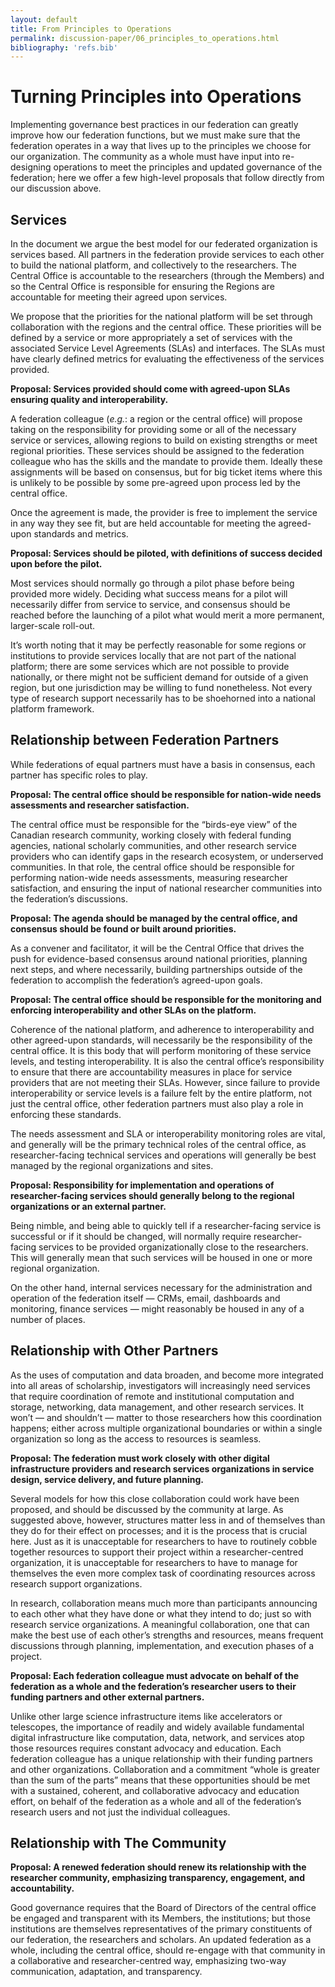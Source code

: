 ```yaml
---
layout: default
title: From Principles to Operations
permalink: discussion-paper/06_principles_to_operations.html
bibliography: 'refs.bib'
---
```


Turning Principles into Operations 
==================================

Implementing governance best practices in our federation can greatly
improve how our federation functions, but we must make sure that the
federation operates in a way that lives up to the principles we choose
for our organization. The community as a whole must have input into
re-designing operations to meet the principles and updated governance of
the federation; here we offer a few high-level proposals that follow
directly from our discussion above.

Services 
--------

In the document we argue the best model for our federated organization
is services based. All partners in the federation provide services to
each other to build the national platform, and collectively to the
researchers. The Central Office is accountable to the researchers
(through the Members) and so the Central Office is responsible for
ensuring the Regions are accountable for meeting their agreed upon
services.

We propose that the priorities for the national platform will be set
through collaboration with the regions and the central office. These
priorities will be defined by a service or more appropriately a set of
services with the associated Service Level Agreements (SLAs) and
interfaces. The SLAs must have clearly defined metrics for evaluating
the effectiveness of the services provided.

**Proposal: Services provided should come with agreed-upon SLAs ensuring
quality and interoperability.**

A federation colleague (*e.g.*: a region or the central office) will
propose taking on the responsibility for providing some or all of the
necessary service or services, allowing regions to build on existing
strengths or meet regional priorities. These services should be assigned
to the federation colleague who has the skills and the mandate to
provide them. Ideally these assignments will be based on consensus, but
for big ticket items where this is unlikely to be possible by some
pre-agreed upon process led by the central office.

Once the agreement is made, the provider is free to implement the
service in any way they see fit, but are held accountable for meeting
the agreed-upon standards and metrics.

**Proposal: Services should be piloted, with definitions of success
decided upon before the pilot.**

Most services should normally go through a pilot phase before being
provided more widely. Deciding what success means for a pilot will
necessarily differ from service to service, and consensus should be
reached before the launching of a pilot what would merit a more
permanent, larger-scale roll-out.

It’s worth noting that it may be perfectly reasonable for some regions
or institutions to provide services locally that are not part of the
national platform; there are some services which are not possible to
provide nationally, or there might not be sufficient demand for outside
of a given region, but one jurisdiction may be willing to fund
nonetheless. Not every type of research support necessarily has to be
shoehorned into a national platform framework.

Relationship between Federation Partners 
----------------------------------------

While federations of equal partners must have a basis in consensus, each
partner has specific roles to play.

**Proposal: The central office should be responsible for nation-wide
needs assessments and researcher satisfaction.**

The central office must be responsible for the “birds-eye view” of the
Canadian research community, working closely with federal funding
agencies, national scholarly communities, and other research service
providers who can identify gaps in the research ecosystem, or
underserved communities. In that role, the central office should be
responsible for performing nation-wide needs assessments, measuring
researcher satisfaction, and ensuring the input of national researcher
communities into the federation’s discussions.

**Proposal: The agenda should be managed by the central office, and
consensus should be found or built around priorities.**

As a convener and facilitator, it will be the Central Office that drives
the push for evidence-based consensus around national priorities,
planning next steps, and where necessarily, building partnerships
outside of the federation to accomplish the federation’s agreed-upon
goals.

**Proposal: The central office should be responsible for the monitoring
and enforcing interoperability and other SLAs on the platform.**

Coherence of the national platform, and adherence to interoperability
and other agreed-upon standards, will necessarily be the responsibility
of the central office. It is this body that will perform monitoring of
these service levels, and testing interoperability. It is also the
central office’s responsibility to ensure that there are accountability
measures in place for service providers that are not meeting their SLAs.
However, since failure to provide interoperability or service levels is
a failure felt by the entire platform, not just the central office,
other federation partners must also play a role in enforcing these
standards.

The needs assessment and SLA or interoperability monitoring roles are
vital, and generally will be the primary technical roles of the central
office, as researcher-facing technical services and operations will
generally be best managed by the regional organizations and sites.

**Proposal: Responsibility for implementation and operations of
researcher-facing services should generally belong to the regional
organizations or an external partner.**

Being nimble, and being able to quickly tell if a researcher-facing
service is successful or if it should be changed, will normally require
researcher-facing services to be provided organizationally close to the
researchers. This will generally mean that such services will be housed
in one or more regional organization.

On the other hand, internal services necessary for the administration
and operation of the federation itself — CRMs, email, dashboards and
monitoring, finance services — might reasonably be housed in any of a
number of places.

Relationship with Other Partners 
--------------------------------

As the uses of computation and data broaden, and become more integrated
into all areas of scholarship, investigators will increasingly need
services that require coordination of remote and institutional
computation and storage, networking, data management, and other research
services. It won’t — and shouldn’t — matter to those researchers how
this coordination happens; either across multiple organizational
boundaries or within a single organization so long as the access to
resources is seamless.

**Proposal: The federation must work closely with other digital
infrastructure providers and research services organizations in service
design, service delivery, and future planning.**

Several models for how this close collaboration could work have been
proposed, and should be discussed by the community at large. As
suggested above, however, structures matter less in and of themselves
than they do for their effect on processes; and it is the process that
is crucial here. Just as it is unacceptable for researchers to have to
routinely cobble together resources to support their project within a
researcher-centred organization, it is unacceptable for researchers to
have to manage for themselves the even more complex task of coordinating
resources across research support organizations.

In research, collaboration means much more than participants announcing
to each other what they have done or what they intend to do; just so
with research service organizations. A meaningful collaboration, one
that can make the best use of each other’s strengths and resources,
means frequent discussions through planning, implementation, and
execution phases of a project.

**Proposal: Each federation colleague must advocate on behalf of the
federation as a whole and the federation’s researcher users to their
funding partners and other external partners.**

Unlike other large science infrastructure items like accelerators or
telescopes, the importance of readily and widely available fundamental
digital infrastructure like computation, data, network, and services
atop those resources requires constant advocacy and education. Each
federation colleague has a unique relationship with their funding
partners and other organizations. Collaboration and a commitment “whole
is greater than the sum of the parts” means that these opportunities
should be met with a sustained, coherent, and collaborative advocacy and
education effort, on behalf of the federation as a whole and all of the
federation’s research users and not just the individual colleagues.

Relationship with The Community 
-------------------------------

**Proposal: A renewed federation should renew its relationship with the
researcher community, emphasizing transparency, engagement, and
accountability.**

Good governance requires that the Board of Directors of the central
office be engaged and transparent with its Members, the institutions;
but those institutions are themselves representatives of the primary
constituents of our federation, the researchers and scholars. An updated
federation as a whole, including the central office, should re-engage
with that community in a collaborative and researcher-centred way,
emphasizing two-way communication, adaptation, and transparency.
